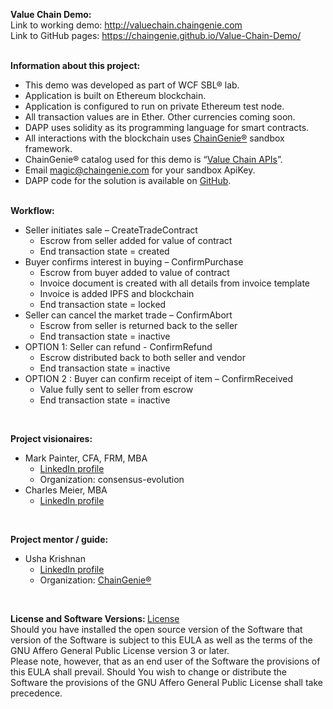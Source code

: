 <B>Value Chain Demo:</B><br/>
Link to working demo: <a href="http://chaingenie.com">http://valuechain.chaingenie.com</a><br/>
Link to GitHub pages: <a href="https://chaingenie.github.io/Value-Chain-Demo/">https://chaingenie.github.io/Value-Chain-Demo/</a>
<br/><br/>

<b>Information about this project:</b>
-	This demo was developed as part of WCF SBL® lab.
-	Application is built on Ethereum blockchain.
-	Application is configured to run on private Ethereum test node.
-	All transaction values are in Ether.  Other currencies coming soon.
-	DAPP uses solidity as its programming language for smart contracts.
-	All interactions with the blockchain uses <a href="http://chaingenie.com">ChainGenie®</a> sandbox framework.
-	ChainGenie® catalog used for this demo is “<a href="http://chaingenie.com/demo.html">Value Chain APIs</a>”.
-	Email magic@chaingenie.com for your sandbox ApiKey.
-	DAPP code for the solution is available on <a href="https://github.com/ChainGenie/Value-Chain-Demo">GitHub</a>.
<br/><br/>

<b>Workflow:</b>
- Seller initiates sale – CreateTradeContract
   	- Escrow from seller added for value of contract
   	- End transaction state = created
-	Buyer confirms interest in buying – ConfirmPurchase
  	- Escrow from buyer added to value of contract
  	- Invoice document is created with all details from invoice template
  	- Invoice is added IPFS and blockchain
  	- End transaction state = locked
-	Seller can cancel the market trade – ConfirmAbort
  	- Escrow from seller is returned back to the seller
  	- End transaction state = inactive
-	OPTION 1: Seller can refund - ConfirmRefund
  	- Escrow distributed back to both seller and vendor
  	- End transaction state = inactive
-	OPTION 2 : Buyer can confirm receipt of item – ConfirmReceived
  	- Value fully sent to seller from escrow
  	- End transaction state = inactive
<br/>

<b>Project visionaires:</b><br>
- Mark Painter, CFA, FRM, MBA
  - <a href="https://www.linkedin.com/in/william-mark-painter-2366b462">LinkedIn profile</a>
  - Organization: consensus-evolution
- Charles Meier, MBA
  - <a href="https://www.linkedin.com/in/charles-meier-20836593">LinkedIn profile</a>
<br/>

<b>Project mentor / guide:</b><br>
- Usha Krishnan
  - <a href="https://www.linkedin.com/in/upriya">LinkedIn profile</a>
  - Organization: <a href="http://chaingenie.com">ChainGenie®</a>
<br/>

<b>License and Software Versions: </b><a href="https://github.com/ChainGenie/Value-Chain-Demo/blob/master/LICENSE">License</a>
<BR/>
Should you have installed the open source version of the Software that version of the Software is subject to this EULA as well as the terms of the GNU Affero General Public License version 3 or later. 
<br/>
Please note, however, that as an end user of the Software the provisions of this EULA shall prevail. Should You wish to change or distribute the Software the provisions of the GNU Affero General Public License shall take precedence.
